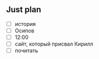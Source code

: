 ## Just plan
- [ ] история
- [ ] Осипов
- [ ] 12:00
- [ ] сайт, который присвал Кирилл
- [ ] почитать
